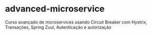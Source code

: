 # advanced-microservice

Curso avançado de microservices usando Circuit Breaker com Hystrix, Transações, Spring Zuul, Autenticação e autorização
